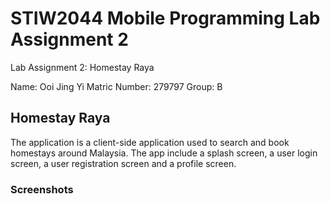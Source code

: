 # STIW2044 Mobile Programming Lab Assignment 2

Lab Assignment 2: Homestay Raya

Name: Ooi Jing Yi
Matric Number: 279797
Group: B

## Homestay Raya

The application is a client-side application used to search and book homestays around Malaysia. The app include a splash screen, a user login screen, a user registration screen and a profile screen. 

### Screenshots
